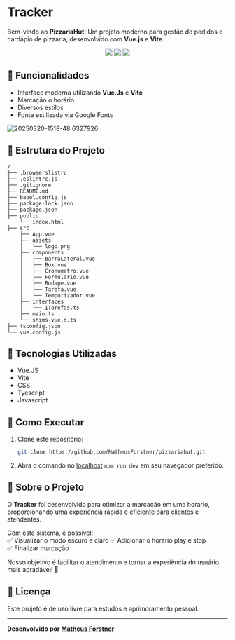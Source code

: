 # Tracker

Bem-vindo ao **PizzariaHut**! Um projeto moderno para gestão de pedidos e cardápio de pizzaria, desenvolvido com **Vue.js** e **Vite**. 

<p align="center">
  <img src="https://img.shields.io/badge/Vue.js-3.3.4-42b883?style=for-the-badge&logo=vue.js&logoColor=white">
  <img src="https://img.shields.io/badge/Vite-4.4.9-blueviolet?style=for-the-badge&logo=vite&logoColor=white">
  <img src="https://img.shields.io/badge/TypeScript-5.1.6-3178c6?style=for-the-badge&logo=typescript&logoColor=white">
</p>


## 🚀 Funcionalidades
- Interface moderna utilizando **Vue.Js** e **Vite**
- Marcação o horário
- Diversos estilos
- Fonte estilizada via Google Fonts


![20250320-1518-48 6327926](https://github.com/user-attachments/assets/12dd3877-06c9-4343-ae31-e6ee24923fbc)



## 📂 Estrutura do Projeto
```
/
├── .browserslistrc
├── .eslintrc.js
├── .gitignore
├── README.md
├── babel.config.js
├── package-lock.json
├── package.json
├── public
    └── index.html
├── src
    ├── App.vue
    ├── assets
    │   └── logo.png
    ├── components
    │   ├── BarraLateral.vue
    │   ├── Box.vue
    │   ├── Cronometro.vue
    │   ├── Formulario.vue
    │   ├── Rodape.vue
    │   ├── Tarefa.vue
    │   └── Temporizador.vue
    ├── interfaces
    │   └── ITarefas.ts
    ├── main.ts
    └── shims-vue.d.ts
├── tsconfig.json
└── vue.config.js
```

## 🎨 Tecnologias Utilizadas
- Vue.JS
- Vite
- CSS
- Tyescript
- Javascript

## 🔧 Como Executar
1. Clone este repositório:
   ```sh
   git clone https://github.com/MatheusForstner/pizzariahut.git
   ```
2. Abra o comando no [localhost](http://localhost:8080/) `npm run dev` em seu navegador preferido.

## 📌 Sobre o Projeto

O **Tracker** foi desenvolvido para otimizar a marcação em uma horario, proporcionando uma experiência rápida e eficiente para clientes e atendentes.  

Com este sistema, é possível:  
✅ Visualizar o modo escuro e claro
✅ Adicionar o horario play e stop  
✅ Finalizar marcação 

Nosso objetivo é facilitar o atendimento e tornar a experiência do usuário mais agradável! 🎯  

## 📝 Licença
Este projeto é de uso livre para estudos e aprimoramento pessoal.

---
**Desenvolvido por [Matheus Forstner](https://github.com/MatheusForstner)**


